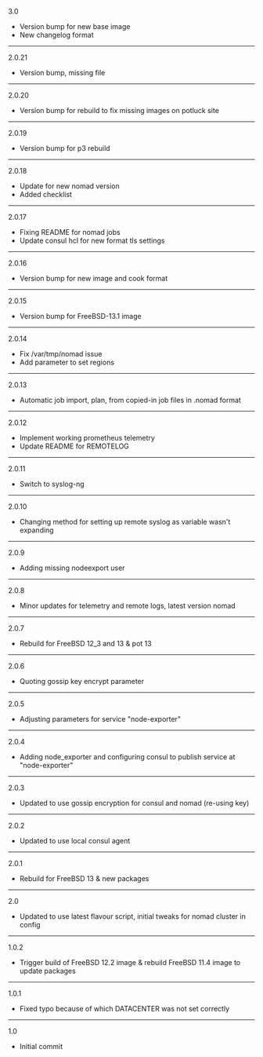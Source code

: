 3.0

* Version bump for new base image
* New changelog format

---

2.0.21

* Version bump, missing file

---

2.0.20

* Version bump for rebuild to fix missing images on potluck site

---

2.0.19

* Version bump for p3 rebuild

---

2.0.18

* Update for new nomad version
* Added checklist

---

2.0.17

* Fixing README for nomad jobs
* Update consul hcl for new format tls settings

---

2.0.16

* Version bump for new image and cook format

---

2.0.15

* Version bump for FreeBSD-13.1 image

---

2.0.14

* Fix /var/tmp/nomad issue
* Add parameter to set regions

---

2.0.13

* Automatic job import, plan, from copied-in job files in .nomad format

---

2.0.12

* Implement working prometheus telemetry
* Update README for REMOTELOG

---

2.0.11

* Switch to syslog-ng

---

2.0.10

* Changing method for setting up remote syslog as variable wasn't expanding

---

2.0.9

* Adding missing nodeexport user

---

2.0.8

* Minor updates for telemetry and remote logs, latest version nomad

---

2.0.7

* Rebuild for FreeBSD 12_3 and 13 & pot 13

---

2.0.6

* Quoting gossip key encrypt parameter

---

2.0.5

* Adjusting parameters for service "node-exporter"

---

2.0.4

* Adding node_exporter and configuring consul to publish service at "node-exporter"

---

2.0.3

* Updated to use gossip encryption for consul and nomad (re-using key)

---

2.0.2

* Updated to use local consul agent

---

2.0.1

* Rebuild for FreeBSD 13 & new packages

---

2.0

* Updated to use latest flavour script, initial tweaks for nomad cluster in config

---

1.0.2

* Trigger build of FreeBSD 12.2 image & rebuild FreeBSD 11.4 image to update packages

---

1.0.1

* Fixed typo because of which DATACENTER was not set correctly

---

1.0

* Initial commit

